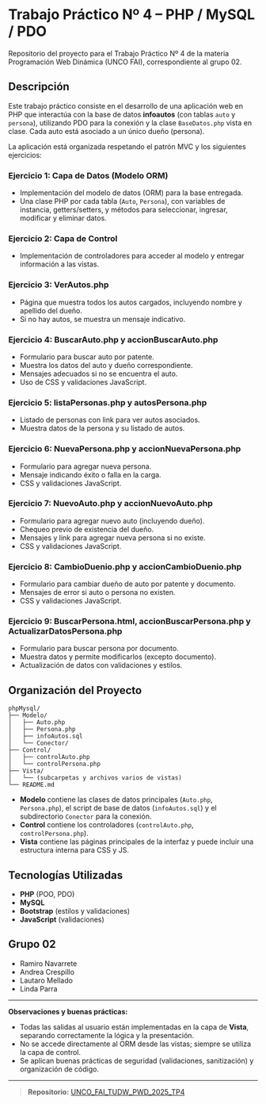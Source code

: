 # Trabajo Práctico Nº 4 – PHP / MySQL / PDO

Repositorio del proyecto para el Trabajo Práctico Nº 4 de la materia Programación Web Dinámica (UNCO FAI), correspondiente al grupo 02.

## Descripción

Este trabajo práctico consiste en el desarrollo de una aplicación web en PHP que interactúa con la base de datos **infoautos** (con tablas `auto` y `persona`), utilizando PDO para la conexión y la clase `BaseDatos.php` vista en clase. Cada auto está asociado a un único dueño (persona).

La aplicación está organizada respetando el patrón MVC y los siguientes ejercicios:

### Ejercicio 1: Capa de Datos (Modelo ORM)

- Implementación del modelo de datos (ORM) para la base entregada.
- Una clase PHP por cada tabla (`Auto`, `Persona`), con variables de instancia, getters/setters, y métodos para seleccionar, ingresar, modificar y eliminar datos.

### Ejercicio 2: Capa de Control

- Implementación de controladores para acceder al modelo y entregar información a las vistas.

### Ejercicio 3: VerAutos.php

- Página que muestra todos los autos cargados, incluyendo nombre y apellido del dueño.
- Si no hay autos, se muestra un mensaje indicativo.

### Ejercicio 4: BuscarAuto.php y accionBuscarAuto.php

- Formulario para buscar auto por patente.
- Muestra los datos del auto y dueño correspondiente.
- Mensajes adecuados si no se encuentra el auto.
- Uso de CSS y validaciones JavaScript.

### Ejercicio 5: listaPersonas.php y autosPersona.php

- Listado de personas con link para ver autos asociados.
- Muestra datos de la persona y su listado de autos.

### Ejercicio 6: NuevaPersona.php y accionNuevaPersona.php

- Formulario para agregar nueva persona.
- Mensaje indicando éxito o falla en la carga.
- CSS y validaciones JavaScript.

### Ejercicio 7: NuevoAuto.php y accionNuevoAuto.php

- Formulario para agregar nuevo auto (incluyendo dueño).
- Chequeo previo de existencia del dueño.
- Mensajes y link para agregar nueva persona si no existe.
- CSS y validaciones JavaScript.

### Ejercicio 8: CambioDuenio.php y accionCambioDuenio.php

- Formulario para cambiar dueño de auto por patente y documento.
- Mensajes de error si auto o persona no existen.
- CSS y validaciones JavaScript.

### Ejercicio 9: BuscarPersona.html, accionBuscarPersona.php y ActualizarDatosPersona.php

- Formulario para buscar persona por documento.
- Muestra datos y permite modificarlos (excepto documento).
- Actualización de datos con validaciones y estilos.

## Organización del Proyecto

```
phpMysql/
├── Modelo/
│   ├── Auto.php
│   ├── Persona.php
│   ├── infoAutos.sql
│   └── Conector/
├── Control/
│   ├── controlAuto.php
│   └── controlPersona.php
├── Vista/
│   └── (subcarpetas y archivos varios de vistas)
└── README.md
```

- **Modelo** contiene las clases de datos principales (`Auto.php`, `Persona.php`), el script de base de datos (`infoAutos.sql`) y el subdirectorio `Conector` para la conexión.
- **Control** contiene los controladores (`controlAuto.php`, `controlPersona.php`).
- **Vista** contiene las páginas principales de la interfaz y puede incluir una estructura interna para CSS y JS.

## Tecnologías Utilizadas

- **PHP** (POO, PDO)
- **MySQL**
- **Bootstrap** (estilos y validaciones)
- **JavaScript** (validaciones)

## Grupo 02

- Ramiro Navarrete
- Andrea Crespillo
- Lautaro Mellado
- Linda Parra

---

**Observaciones y buenas prácticas:**
- Todas las salidas al usuario están implementadas en la capa de **Vista**, separando correctamente la lógica y la presentación.
- No se accede directamente al ORM desde las vistas; siempre se utiliza la capa de control.
- Se aplican buenas prácticas de seguridad (validaciones, sanitización) y organización de código.

---

> **Repositorio:** [UNCO_FAI_TUDW_PWD_2025_TP4](https://github.com/LindaCristalParra/UNCO_FAI_TUDW_PWD_2025_TP4)

